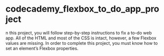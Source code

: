# codecademy_flexbox_to_do_app_project
n this project, you will follow step-by-step instructions to fix a to-do web app. All of the HTML and most of the CSS is intact, however, a few Flexbox values are missing.  In order to complete this project, you must know how to set an element’s Flexbox properties.
